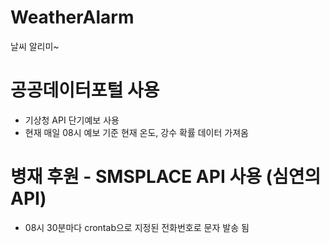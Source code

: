 # WeatherAlarm
날씨 알리미~

# 공공데이터포털 사용
- 기상청 API 단기예보 사용
- 현재 매일 08시 예보 기준 현재 온도, 강수 확률 데이터 가져옴

# 병재 후원 - SMSPLACE API 사용 (심연의 API)
- 08시 30분마다 crontab으로 지정된 전화번호로 문자 발송 됨

